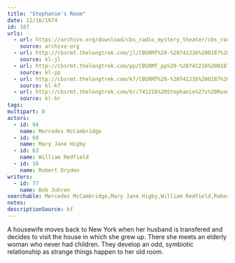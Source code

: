 ```yaml
---
title: "Stephanie's Room"
date: 12/16/1974
id: 187
urls: 
  - url: https://archive.org/download/cbs_radio_mystery_theater/cbs_radio_mystery_theater-0151-0200.zip/cbs_radio_mystery_theater-0151-0200%2Fcbsrmt_0187_stephanies_room.mp3
    source: archive-org
  - url: http://cbsrmt.thelongtrek.com/jl/CBSRMT%20-%20741216%200187%20Stephanie%27s%20Room_jl.mp3
    source: kl-jl
  - url: http://cbsrmt.thelongtrek.com/pp/CBSRMT_pp%20-%20741216%200187%20Stephanie%27s%20Room.mp3
    source: kl-pp
  - url: http://cbsrmt.thelongtrek.com/kf/CBSRMT%20-%20741216%200187%20Stephanie%27s%20Room_kf.mp3
    source: kl-kf
  - url: http://cbsrmt.thelongtrek.com/br/741216%20Stephanie%27s%20Room%20-%20WOR.mp3
    source: kl-br
tags: 
multipart: 0
actors:  
  - id: 94
    name: Mercedes McCambridge  
  - id: 60
    name: Mary Jane Higby  
  - id: 63
    name: William Redfield  
  - id: 16
    name: Robert Dryden
writers:  
  - id: 77
    name: Bob Juhren
searchable: Mercedes McCambridge,Mary Jane Higby,William Redfield,Robert Dryden Bob Juhren
notes: 
descriptionSource: kf
---
```

A housewife moves back to New York when her husband is transfered and decides to visit the house in which she grew up. There she meets an elderly woman who never had children. They develop an odd, symbiotic relationship as strange things happen to her old room.